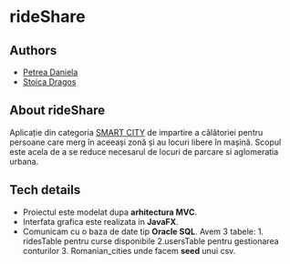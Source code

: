 # rideShare

## Authors
- [Petrea Daniela](https://github.com/Daniela-Petrea)
- [Stoica Dragos](https://github.com/StoicaDragos2001)

## About rideShare

  Aplicație din categoria [SMART CITY](https://iasismartcity.ro/) de impartire a călătoriei pentru persoane care merg în aceeași zonă și au locuri libere în mașină. Scopul este acela de a se reduce necesarul de locuri de parcare si aglomeratia urbana. 

## Tech details

  - Proiectul este modelat dupa **arhitectura MVC**.
  - Interfata grafica este realizata in **JavaFX**.
  - Comunicam cu o baza de date tip **Oracle SQL**. Avem 3 tabele: 1. ridesTable pentru curse disponibile 2.usersTable pentru gestionarea conturilor 3. Romanian_cities unde facem **seed** unui csv.
